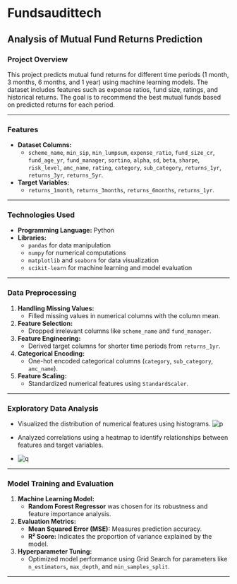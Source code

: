 # **Fundsaudittech**

## **Analysis of Mutual Fund Returns Prediction**

### **Project Overview**
This project predicts mutual fund returns for different time periods (1 month, 3 months, 6 months, and 1 year) using machine learning models. The dataset includes features such as expense ratios, fund size, ratings, and historical returns. The goal is to recommend the best mutual funds based on predicted returns for each period.

---

### **Features**
- **Dataset Columns:**  
  - `scheme_name`, `min_sip`, `min_lumpsum`, `expense_ratio`, `fund_size_cr`, `fund_age_yr`, `fund_manager`, `sortino`, `alpha`, `sd`, `beta`, `sharpe`, `risk_level`, `amc_name`, `rating`, `category`, `sub_category`, `returns_1yr`, `returns_3yr`, `returns_5yr`.  
- **Target Variables:**  
  - `returns_1month`, `returns_3months`, `returns_6months`, `returns_1yr`.

---

### **Technologies Used**
- **Programming Language:** Python  
- **Libraries:**  
  - `pandas` for data manipulation  
  - `numpy` for numerical computations  
  - `matplotlib` and `seaborn` for data visualization  
  - `scikit-learn` for machine learning and model evaluation  

---

### **Data Preprocessing**
1. **Handling Missing Values:**  
   - Filled missing values in numerical columns with the column mean.  
2. **Feature Selection:**  
   - Dropped irrelevant columns like `scheme_name` and `fund_manager`.  
3. **Feature Engineering:**  
   - Derived target columns for shorter time periods from `returns_1yr`.  
4. **Categorical Encoding:**  
   - One-hot encoded categorical columns (`category`, `sub_category`, `amc_name`).  
5. **Feature Scaling:**  
   - Standardized numerical features using `StandardScaler`.  

---

### **Exploratory Data Analysis**
- Visualized the distribution of numerical features using histograms.
![p](https://github.com/user-attachments/assets/ddfe4342-ab6f-41f1-93d7-14091cb5ba4f)

- Analyzed correlations using a heatmap to identify relationships between features and target variables.
- ![q](https://github.com/user-attachments/assets/adee4a14-5924-4f79-9cbd-35b754f069f7)


---

### **Model Training and Evaluation**
1. **Machine Learning Model:**  
   - **Random Forest Regressor** was chosen for its robustness and feature importance analysis.  
2. **Evaluation Metrics:**  
   - **Mean Squared Error (MSE):** Measures prediction accuracy.  
   - **R² Score:** Indicates the proportion of variance explained by the model.  
3. **Hyperparameter Tuning:**  
   - Optimized model performance using Grid Search for parameters like `n_estimators`, `max_depth`, and `min_samples_split`.  

---




